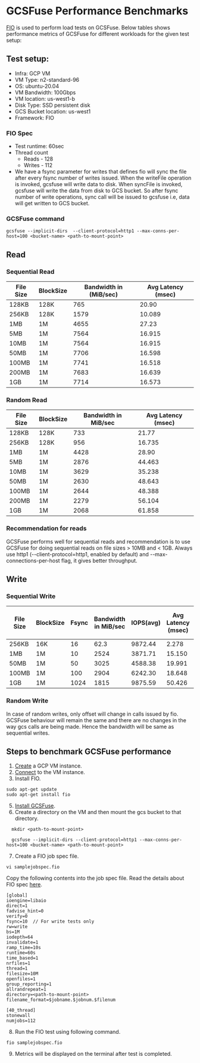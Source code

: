 # GCSFuse Performance Benchmarks

[FIO](https://fio.readthedocs.io/en/latest/) is used to perform load tests on GCSFuse. Below tables shows performance metrics of GCSFuse for different workloads for the given test setup:

## Test setup:

* Infra: GCP VM
* VM Type: n2-standard-96
* OS:  ubuntu-20.04
* VM Bandwidth: 100Gbps
* VM location: us-west1-b
* Disk Type: SSD persistent disk
* GCS Bucket location: us-west1
* Framework: FIO

### FIO Spec
* Test runtime: 60sec
* Thread count
  * Reads - 128
  * Writes - 112
* We have a fsync parameter for writes that defines fio will sync the file after 
every fsync number of writes issued. When the writeFile operation is invoked, 
gcsfuse will write data to disk. When syncFile is invoked, gcsfuse will write the
data from disk to GCS bucket. So after fsync number of write operations, sync call
will be issued to gcsfuse i.e, data will get written to GCS bucket.

### GCSFuse command
```
gcsfuse --implicit-dirs  --client-protocol=http1 --max-conns-per-host=100 <bucket-name> <path-to-mount-point>
```

## Read
### Sequential Read
| File Size | BlockSize | Bandwidth in (MiB/sec) | Avg Latency (msec) |
|-----------|-----------|------------------------|--------------------|
| 128KB     | 128K      | 765                    | 20.90              |
| 256KB     | 128K      | 1579                   | 10.089             |
| 1MB       | 1M        | 4655                   | 27.23              |
| 5MB       | 1M        | 7564                   | 16.915             |
| 10MB      | 1M        | 7564                   | 16.915             |
| 50MB      | 1M        | 7706                   | 16.598             |
| 100MB     | 1M        | 7741                   | 16.518             |
| 200MB     | 1M        | 7683                   | 16.639             |
| 1GB       | 1M        | 7714                   | 16.573             |

### Random Read
| File Size | BlockSize | Bandwidth in MiB/sec | Avg Latency (msec) |
|-----------|-----------|----------------------|--------------------|
| 128KB     | 128K      | 733                  | 21.77              |
| 256KB     | 128K      | 956                  | 16.735             |
| 1MB       | 1M        | 4428                 | 28.90              |
| 5MB       | 1M        | 2876                 | 44.463             |
| 10MB      | 1M        | 3629                 | 35.238             |
| 50MB      | 1M        | 2630                 | 48.643             |
| 100MB     | 1M        | 2644                 | 48.388             |
| 200MB     | 1M        | 2279                 | 56.104             |
| 1GB       | 1M        | 2068                 | 61.858             |

### Recommendation for reads
GCSFuse performs well for sequential reads and recommendation is to use GCSFuse for doing sequential reads on file sizes > 10MB and < 1GB. Always use http1 (--client-protocol=http1, enabled by default) and --max-connections-per-host
flag, it gives better throughput.

## Write
### Sequential Write

| File Size | BlockSize | Fsync | Bandwidth in MiB/sec   | IOPS(avg)     | Avg Latency (msec)  | Network Send Traffic (GiB/s) |
|-----------|-----------|-------|------------------------|---------------|---------------------|------------------------------|
| 256KB     | 16K       | 16    | 62.3                   | 9872.44       | 2.278               | 0.03                         |
| 1MB       | 1M        | 10    | 2524                   | 3871.71       | 15.150              | 0.25                         |
| 50MB      | 1M        | 50    | 3025                   | 4588.38       | 19.991              | 2.3                          |
| 100MB     | 1M        | 100   | 2904                   | 6242.30       | 18.648              | 2.53                         |
| 1GB       | 1M        | 1024  | 1815                   | 9875.59       | 50.426              | 2.05                         |

### Random Write
In case of random writes, only offset will change in calls issued by fio. GCSFuse behaviour will
remain the same and there are no changes in the way gcs calls are being made. Hence the bandwidth will be same
as sequential writes.

## Steps to benchmark GCSFuse performance
1. [Create](https://cloud.google.com/compute/docs/instances/create-start-instance#publicimage) a GCP VM instance.
2. [Connect](https://cloud.google.com/compute/docs/instances/connecting-to-instance) to the VM instance.
3. Install FIO.
```
sudo apt-get update
sudo apt-get install fio
```
5. [Install GCSFuse](https://github.com/GoogleCloudPlatform/gcsfuse/blob/master/docs/installing.md#linux).
6. Create a directory on the VM and then mount the gcs bucket to that directory.
```
  mkdir <path-to-mount-point> 
  
  gcsfuse --implicit-dirs --client-protocol=http1 --max-conns-per-host=100 <bucket-name> <path-to-mount-point>
```
7. Create a FIO job spec file.
```
vi samplejobspec.fio
```
Copy the following contents into the job spec file. Read the details about FIO spec
[here](https://fio.readthedocs.io/en/latest/).
```
[global]
ioengine=libaio
direct=1
fadvise_hint=0
verify=0
fsync=10  // For write tests only
rw=write
bs=1M
iodepth=64
invalidate=1
ramp_time=10s
runtime=60s
time_based=1
nrfiles=1
thread=1
filesize=10M 
openfiles=1
group_reporting=1
allrandrepeat=1
directory=<path-to-mount-point>
filename_format=$jobname.$jobnum.$filenum

[40_thread]
stonewall
numjobs=112
```
8. Run the FIO test using following command. 
```
fio samplejobspec.fio
```
9. Metrics will be displayed on the terminal after test is completed.